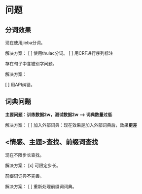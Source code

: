# 问题

## 分词效果

现在使用jieba分词。

解决方案：
[ ] 使用thulac分词。
[ ] 用CRF进行序列标注

存在句子中含错别字问题。

解决方案：

[ ] 用API纠错。

## 词典问题

**主要问题：训练数据2w，测试数据2w --> 词典数量过低**

解决方案：
[ ] 加入外部词典：现在效果是加入外部词典后，效果**更差**

## <情感、主题>查找、前缀词查找

现在不限步长查找。

解决方案：
[x] 可限定步长。

前缀词词典不完善。

解决方案：
[ ] 重新处理前缀词词典。



